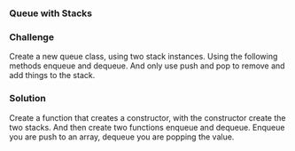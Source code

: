 ### Queue with Stacks


### Challenge
Create a new queue class, using two stack instances. Using the following methods
enqueue and dequeue. And only use push and pop to remove and add things to the stack.
### Solution
Create a function that creates a constructor, with the constructor create the 
two stacks. And then create two functions enqueue and dequeue. Enqueue you are push to an array,
dequeue you are popping the value.

